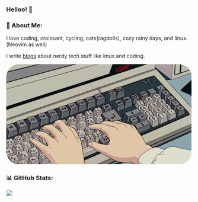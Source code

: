### Helloo! 👋

### 💫 About Me:

I love coding, croissant, cycling, cats(ragdolls), cozy rainy days, and linux. (Neovim as well)

I write [blogs](https://leanghok.netlify.app/blogs) about nerdy tech stuff like linux and coding.

![typing gif](./typing.gif)

### 📊 GitHub Stats:

![](https://github-readme-streak-stats.herokuapp.com/?user=leanghok120&theme=tokyonight&hide_border=false)<br/>
